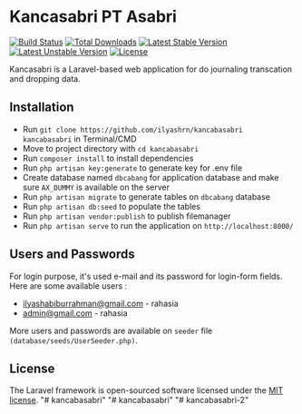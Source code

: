 # Kancasabri PT Asabri

[![Build Status](https://travis-ci.org/laravel/framework.svg)](https://travis-ci.org/laravel/framework)
[![Total Downloads](https://poser.pugx.org/laravel/framework/d/total.svg)](https://packagist.org/packages/laravel/framework)
[![Latest Stable Version](https://poser.pugx.org/laravel/framework/v/stable.svg)](https://packagist.org/packages/laravel/framework)
[![Latest Unstable Version](https://poser.pugx.org/laravel/framework/v/unstable.svg)](https://packagist.org/packages/laravel/framework)
[![License](https://poser.pugx.org/laravel/framework/license.svg)](https://packagist.org/packages/laravel/framework)

Kancasabri is a Laravel-based web application for do journaling transcation and dropping data.

## Installation

* Run `git clone https://github.com/ilyashrn/kancabasabri kancabasabri` in Terminal/CMD
* Move to project directory with `cd kancabasabri`
* Run `composer install` to install dependencies
* Run `php artisan key:generate` to generate key for .env file
* Create database named `dbcabang` for application database and make sure `AX_DUMMY` is available on the server
* Run `php artisan migrate` to generate tables on `dbcabang` database
* Run `php artisan db:seed` to populate the tables
* Run `php artisan vendor:publish` to publish filemanager
* Run `php artisan serve` to run the application on `http://localhost:8000/`

## Users and Passwords

For login purpose, it's used e-mail and its password for login-form fields. Here are some available users : 
* ilyashabiburrahman@gmail.com - rahasia
* admin@gmail.com - rahasia

More users and passwords are available on `seeder` file `(database/seeds/UserSeeder.php)`.

## License

The Laravel framework is open-sourced software licensed under the [MIT license](http://opensource.org/licenses/MIT).
"# kancabasabri" 
"# kancabasabri" 
"# kancabasabri-2" 
